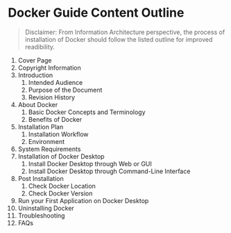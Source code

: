 
# Docker Guide Content Outline
> Disclaimer: From Information Architecture perspective, the process of installation of Docker should follow the listed outline for improved readibility.
1. Cover Page
2. Copyright Information
3. Introduction
    1. Intended Audience
    2. Purpose of the Document
    3. Revision History
5. About Docker
    1. Basic Docker Concepts and Terminology
    2. Benefits of Docker
6. Installation Plan
    1. Installation Workflow
    2. Environment
7. System Requirements
8. Installation of Docker Desktop
    1. Install Docker Desktop through Web or GUI
    2. Install Docker Desktop through Command-Line Interface
9. Post Installation
    1. Check Docker Location
    2. Check Docker Version
10. Run your First Application on Docker Desktop
11. Uninstalling Docker
12. Troubleshooting
13. FAQs
